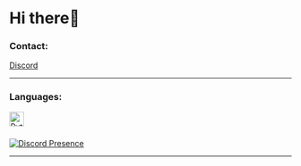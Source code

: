 # Hi there👋 

### Contact:

[Discord](https://discords.com/bio/p/Killerek)

---

### Languages:

<img align="left" alt="Python" width="26px" src="https://cdn.jsdelivr.net/gh/devicons/devicon/icons/python/python-original.svg" style="padding-right:10px;" />
<br />
<br/>

[![Discord Presence](https://lanyard.cnrad.dev/api/698969927985397810)](https://discord.com/users/951209625968074802)

---
